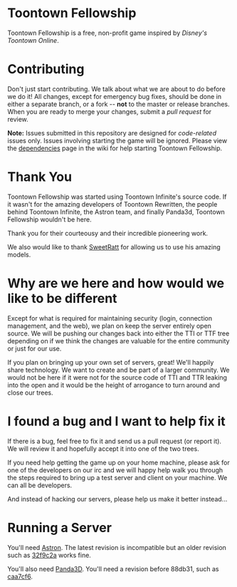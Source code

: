 Toontown Fellowship
=================
Toontown Fellowship is a free, non-profit game inspired by _Disney's Toontown Online_.

Contributing 
============

Don't just start contributing. We talk about what we are about to do before we do it! All changes, except for emergency bug fixes, should be done in either a separate branch, or a fork -- **not** to the master or release branches. When you are ready to merge your changes, submit a _pull request_ for review.  

**Note:** Issues submitted in this repository are designed for *code-related* issues only. Issues involving starting the game will be ignored. Please view the [dependencies](https://github.com/ToontownFellowship/src/wiki/Dependencies) page in the wiki for help starting Toontown Fellowship.

Thank You
=========

Toontown Fellowship was started using Toontown Infinite's source
code. If it wasn't for the amazing developers of Toontown Rewritten,
the people behind Toontown Infinite, the Astron team, and finally Panda3d,
Toontown Fellowship wouldn't be here.  

Thank you for their courteousy and their incredible pioneering work.

We also would like to thank [SweetRatt](http://www.reddit.com/user/SweetRatt) for allowing us to use his
amazing models.

Why are we here and how would we like to be different
=====================================================

Except for what is required for maintaining security (login,
connection management, and the web),  we plan on keep the server
entirely open source.  We will be pushing our changes back into either
the TTI or TTF tree depending on if we think the changes are valuable
for the entire community or just for our use.   

If you plan on bringing up your own set of servers,  great!  We'll
happily share technology.  We want to create and be part of a larger
community.  We would not be here if it were not for the source code of
TTI and TTR leaking into the open and it would be the height of
arrogance to turn around and close our trees.

I found a bug and I want to help fix it
=======================================

If there is a bug, feel free to fix it and send us a pull request (or
report it).  We will review it and hopefully accept it into one of the
two trees. 

If you need help getting the game up on your home machine, please ask
for one of the developers on our irc and we will happy help walk you
through the steps required to bring up a test server and client on
your machine.   We can all be developers.

And instead of hacking our servers, please help us make it better
instead... 

Running a Server
===============
You'll need [Astron](https://github.com/Astron/Astron). The latest revision is incompatible but an older revision such as [32f9c2a](https://github.com/Astron/Astron/tree/32f9c2a4c4fabcfbde2e0ea0f43f236378c7697c) works fine.

You'll also need [Panda3D](https://github.com/Astron/panda3d/). You'll need a revision before 88db31, such as [caa7cf6](https://github.com/Astron/panda3d/tree/caa7cf67c797246ddecda37d9730f9f13d60c486).




